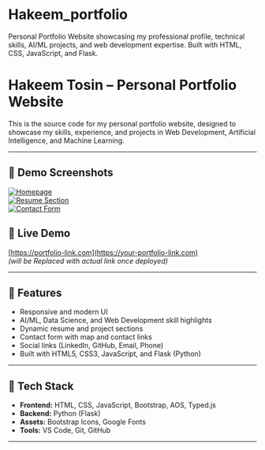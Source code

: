 # Hakeem_portfolio
Personal Portfolio Website showcasing my professional profile, technical skills, AI/ML projects, and web development expertise. Built with HTML, CSS, JavaScript, and Flask.

# Hakeem Tosin – Personal Portfolio Website

This is the source code for my personal portfolio website, designed to showcase my skills, experience, and projects in Web Development, Artificial Intelligence, and Machine Learning.

---

## 📸 Demo Screenshots

[![Homepage](assets/img/home.JPG)](assets/img/home.JPG)  
[![Resume Section](assets/img/resume.JPG)](assets/img/resume.JPG)  
[![Contact Form](assets/img/contact.JPG)](assets/img/contact.JPG)



## 🔗 Live Demo

[https://portfolio-link.com](https://your-portfolio-link.com)  
_(will be Replaced with actual link once deployed)_

---

## 📌 Features

- Responsive and modern UI
- AI/ML, Data Science, and Web Development skill highlights
- Dynamic resume and project sections
- Contact form with map and contact links
- Social links (LinkedIn, GitHub, Email, Phone)
- Built with HTML5, CSS3, JavaScript, and Flask (Python)

---

## 🧰 Tech Stack

- **Frontend:** HTML, CSS, JavaScript, Bootstrap, AOS, Typed.js  
- **Backend:** Python (Flask)  
- **Assets:** Bootstrap Icons, Google Fonts  
- **Tools:** VS Code, Git, GitHub

---


